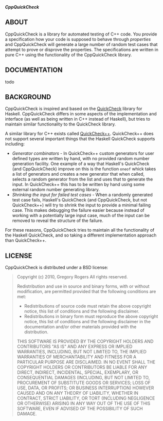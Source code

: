 ***CppQuickCheck***

## ABOUT

CppQuickCheck is a library for automated testing of C++ code. You provide a
specification how your code is supposed to behave through *properties* and
CppQuickCheck will generate a large number of random test cases that attempt to
prove or disprove the properties. The specifications are written in pure C++
using the functionality of the CppQuickCheck library.

## DOCUMENTATION

todo

## BACKGROUND

CppQuickCheck is inspired and based on the
[QuickCheck](http://code.haskell.org/QuickCheck/) library for
Haskell. CppQuickCheck differs in some aspects of the implementation and
interface (as well as being written in C++ instead of Haskell), but tries to
maintain similar functionality to the QuickCheck library.

A similar library for C++ exists called
[QuickCheck++](http://software.legiasoft.com/quickcheck/). QuickCheck++ does
not support several important things that the Haskell QuickCheck supports
including:

  * *Generator combinators* - In QuickCheck++ custom generators for user
    defined types are written by hand, with no provided random number
    generation facility. One example of a way that Haskell's QuickCheck (and
    CppQuickCheck) improve on this is the function `oneof` whick takes a list
    of generators and creates a new generator that when called, selects a
    random generator from the list and uses that to generate the input. In
    QuickCheck++ this has to be written by hand using some external random
    number generating library.
  * *Shrinking the input for failed test cases* - When a randomly generated
    test case fails, Haskell's QuickCheck (and CppQuickCheck, but not
    QuickCheck++) will try to shrink the input to provide a minimal failing
    case. This makes debugging the failure easier because instead of working
    with a potentially large input case, much of the input can be removed to
    reveal the structure of the failure.

For these reasons, CppQuickCheck tries to maintain all the functionality of the
Haskell QuickCheck, and so taking a different implementation approach than
QuickCheck++.

## LICENSE

CppQuickCheck is distributed under a BSD license:

> Copyright (c) 2010, Gregory Rogers All rights reserved.
> 
> Redistribution and use in source and binary forms, with or without
> modification, are permitted provided that the following conditions are met:
>
>   * Redistributions of source code must retain the above copyright notice,
>     this list of conditions and the following disclaimer.
>   * Redistributions in binary form must reproduce the above copyright notice,
>     this list of conditions and the following disclaimer in the documentation
>     and/or other materials provided with the distribution.
> 
> THIS SOFTWARE IS PROVIDED BY THE COPYRIGHT HOLDERS AND CONTRIBUTORS "AS IS"
> AND ANY EXPRESS OR IMPLIED WARRANTIES, INCLUDING, BUT NOT LIMITED TO, THE
> IMPLIED WARRANTIES OF MERCHANTABILITY AND FITNESS FOR A PARTICULAR PURPOSE
> ARE DISCLAIMED. IN NO EVENT SHALL THE COPYRIGHT HOLDERS OR CONTRIBUTORS BE
> LIABLE FOR ANY DIRECT, INDIRECT, INCIDENTAL, SPECIAL, EXEMPLARY, OR
> CONSEQUENTIAL DAMAGES (INCLUDING, BUT NOT LIMITED TO, PROCUREMENT OF
> SUBSTITUTE GOODS OR SERVICES; LOSS OF USE, DATA, OR PROFITS; OR BUSINESS
> INTERRUPTION) HOWEVER CAUSED AND ON ANY THEORY OF LIABILITY, WHETHER IN
> CONTRACT, STRICT LIABILITY, OR TORT (INCLUDING NEGLIGENCE OR OTHERWISE)
> ARISING IN ANY WAY OUT OF THE USE OF THIS SOFTWARE, EVEN IF ADVISED OF THE
> POSSIBILITY OF SUCH DAMAGE.
